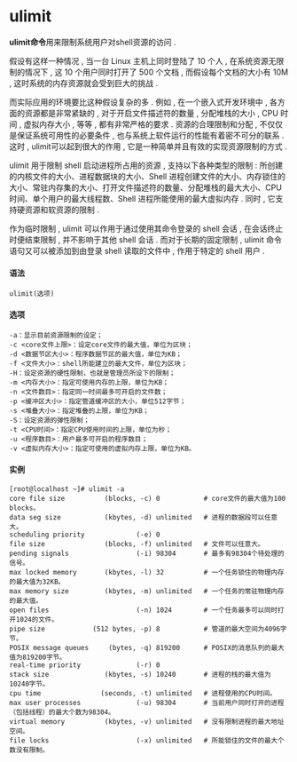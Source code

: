 # ulimit

**ulimit命令**用来限制系统用户对shell资源的访问 . 

假设有这样一种情况 , 当一台 Linux 主机上同时登陆了 10 个人 , 在系统资源无限制的情况下 , 这 10 个用户同时打开了 500 个文档 , 而假设每个文档的大小有 10M , 这时系统的内存资源就会受到巨大的挑战 . 

而实际应用的环境要比这种假设复杂的多 . 例如 , 在一个嵌入式开发环境中 , 各方面的资源都是非常紧缺的 , 对于开启文件描述符的数量 , 分配堆栈的大小 , CPU 时间 , 虚拟内存大小 , 等等 , 都有非常严格的要求 . 资源的合理限制和分配 , 不仅仅是保证系统可用性的必要条件 , 也与系统上软件运行的性能有着密不可分的联系 . 这时 , ulimit可以起到很大的作用 , 它是一种简单并且有效的实现资源限制的方式 . 

ulimit 用于限制 shell 启动进程所占用的资源 , 支持以下各种类型的限制 : 所创建的内核文件的大小、进程数据块的大小、Shell 进程创建文件的大小、内存锁住的大小、常驻内存集的大小、打开文件描述符的数量、分配堆栈的最大大小、CPU 时间、单个用户的最大线程数、Shell 进程所能使用的最大虚拟内存 . 同时 , 它支持硬资源和软资源的限制 . 

作为临时限制 , ulimit 可以作用于通过使用其命令登录的 shell 会话 , 在会话终止时便结束限制 , 并不影响于其他 shell 会话 . 而对于长期的固定限制 , ulimit 命令语句又可以被添加到由登录 shell 读取的文件中 , 作用于特定的 shell 用户 . 

#### 语法

```
ulimit(选项)
```

#### 选项

```
-a：显示目前资源限制的设定；
-c <core文件上限>：设定core文件的最大值，单位为区块；
-d <数据节区大小>：程序数据节区的最大值，单位为KB；
-f <文件大小>：shell所能建立的最大文件，单位为区块；
-H：设定资源的硬性限制，也就是管理员所设下的限制；
-m <内存大小>：指定可使用内存的上限，单位为KB；
-n <文件数目>：指定同一时间最多可开启的文件数；
-p <缓冲区大小>：指定管道缓冲区的大小，单位512字节；
-s <堆叠大小>：指定堆叠的上限，单位为KB；
-S：设定资源的弹性限制；
-t <CPU时间>：指定CPU使用时间的上限，单位为秒；
-u <程序数目>：用户最多可开启的程序数目；
-v <虚拟内存大小>：指定可使用的虚拟内存上限，单位为KB。
```

#### 实例

```
[root@localhost ~]# ulimit -a
core file size          (blocks, -c) 0           # core文件的最大值为100 blocks。
data seg size           (kbytes, -d) unlimited   # 进程的数据段可以任意大。
scheduling priority             (-e) 0
file size               (blocks, -f) unlimited   # 文件可以任意大。
pending signals                 (-i) 98304       # 最多有98304个待处理的信号。
max locked memory       (kbytes, -l) 32          # 一个任务锁住的物理内存的最大值为32KB。
max memory size         (kbytes, -m) unlimited   # 一个任务的常驻物理内存的最大值。
open files                      (-n) 1024        # 一个任务最多可以同时打开1024的文件。
pipe size            (512 bytes, -p) 8           # 管道的最大空间为4096字节。
POSIX message queues     (bytes, -q) 819200      # POSIX的消息队列的最大值为819200字节。
real-time priority              (-r) 0
stack size              (kbytes, -s) 10240       # 进程的栈的最大值为10240字节。
cpu time               (seconds, -t) unlimited   # 进程使用的CPU时间。
max user processes              (-u) 98304       # 当前用户同时打开的进程（包括线程）的最大个数为98304。
virtual memory          (kbytes, -v) unlimited   # 没有限制进程的最大地址空间。
file locks                      (-x) unlimited   # 所能锁住的文件的最大个数没有限制。
```



